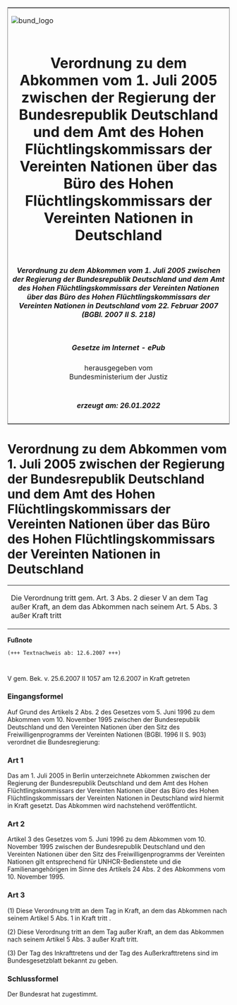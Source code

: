 <span id="DECKBLATT.html"></span>

<table border="0" frame="border" width="100%">

<tr valign="top">

<td align="left">

![bund\_logo](BfJ_2021_Web_de_de.gif)

</td>

<td align="right">

 

</td>

</tr>

<tr align="center" valign="middle">

<td colspan="2">

# Verordnung zu dem Abkommen vom 1. Juli 2005 zwischen der Regierung der Bundesrepublik Deutschland und dem Amt des Hohen Flüchtlingskommissars der Vereinten Nationen über das Büro des Hohen Flüchtlingskommissars der Vereinten Nationen in Deutschland

</td>

</tr>

<tr align="center" valign="middle">

<td colspan="2">

##### Verordnung zu dem Abkommen vom 1. Juli 2005 zwischen der Regierung der Bundesrepublik Deutschland und dem Amt des Hohen Flüchtlingskommissars der Vereinten Nationen über das Büro des Hohen Flüchtlingskommissars der Vereinten Nationen in Deutschland vom 22. Februar 2007 (BGBl. 2007 II S. 218)

</td>

</tr>

<tr align="center" valign="middle">

<td colspan="2">

  
  

##### Gesetze im Internet - ePub  
  
herausgegeben vom  
Bundesministerium der Justiz

</td>

</tr>

<tr align="center" valign="bottom">

<td colspan="2">

  
  

##### erzeugt am: 26.01.2022

</td>

</tr>

</table>

<span id="BJNR021820007.html"></span>

# Verordnung zu dem Abkommen vom 1. Juli 2005 zwischen der Regierung der Bundesrepublik Deutschland und dem Amt des Hohen Flüchtlingskommissars der Vereinten Nationen über das Büro des Hohen Flüchtlingskommissars der Vereinten Nationen in Deutschland

<div>

<div class="jnhtml">

<table width="100%">

<colgroup>

<col width="10%">

</col>

<col width="90%">

</col>

</colgroup>

<tr>

<td class="StandkommentarAufh" colspan="2">

Die Verordnung tritt gem. Art. 3 Abs. 2 dieser V an dem Tag außer Kraft,
an dem das Abkommen nach seinem Art. 5 Abs. 3 außer Kraft tritt

</div>

</div>

</td>

</tr>

</table>

</div>

</div>

<div>

  
**Fußnote**

<div class="jnhtml">

<div>

<div class="jurAbsatz">

  

``` 
(+++ Textnachweis ab: 12.6.2007 +++)

 
```

V gem. Bek. v. 25.6.2007 II 1057 am 12.6.2007 in Kraft getreten

</div>

</div>

</div>

</div>

<span id="BJNR021820007BJNE000100000.html"></span>

### Eingangsformel  

<div>

<div class="jnhtml">

<div>

<div class="jurAbsatz">

Auf Grund des Artikels 2 Abs. 2 des Gesetzes vom 5. Juni 1996 zu dem
Abkommen vom 10. November 1995 zwischen der Bundesrepublik Deutschland
und den Vereinten Nationen über den Sitz des Freiwilligenprogramms der
Vereinten Nationen (BGBl. 1996 II S. 903) verordnet die Bundesregierung:

</div>

</div>

</div>

</div>

<span id="BJNR021820007BJNE000200000.html"></span>

### Art 1  

<div>

<div class="jnhtml">

<div>

<div class="jurAbsatz">

Das am 1. Juli 2005 in Berlin unterzeichnete Abkommen zwischen der
Regierung der Bundesrepublik Deutschland und dem Amt des Hohen
Flüchtlingskommissars der Vereinten Nationen über das Büro des Hohen
Flüchtlingskommissars der Vereinten Nationen in Deutschland wird
hiermit in Kraft gesetzt. Das Abkommen wird nachstehend veröffentlicht.

</div>

</div>

</div>

</div>

<span id="BJNR021820007BJNE000300000.html"></span>

### Art 2  

<div>

<div class="jnhtml">

<div>

<div class="jurAbsatz">

Artikel 3 des Gesetzes vom 5. Juni 1996 zu dem Abkommen vom 10. November
1995 zwischen der Bundesrepublik Deutschland und den Vereinten Nationen
über den Sitz des Freiwilligenprogramms der Vereinten Nationen gilt
entsprechend für UNHCR-Bedienstete und die Familienangehörigen im Sinne
des Artikels 24 Abs. 2 des Abkommens vom 10. November 1995.

</div>

</div>

</div>

</div>

<span id="BJNR021820007BJNE000400000.html"></span>

### Art 3  

<div>

<div class="jnhtml">

<div>

<div class="jurAbsatz">

(1) Diese Verordnung tritt an dem Tag in Kraft, an dem das Abkommen nach
seinem Artikel 5 Abs. 1 in Kraft tritt .

</div>

<div class="jurAbsatz">

(2) Diese Verordnung tritt an dem Tag außer Kraft, an dem das Abkommen
nach seinem Artikel 5 Abs. 3 außer Kraft tritt.

</div>

<div class="jurAbsatz">

(3) Der Tag des Inkrafttretens und der Tag des Außerkrafttretens sind im
Bundesgesetzblatt bekannt zu geben.

</div>

</div>

</div>

</div>

<span id="BJNR021820007BJNE000500000.html"></span>

### Schlussformel  

<div>

<div class="jnhtml">

<div>

<div class="jurAbsatz">

Der Bundesrat hat zugestimmt.

</div>

</div>

</div>

</div>
